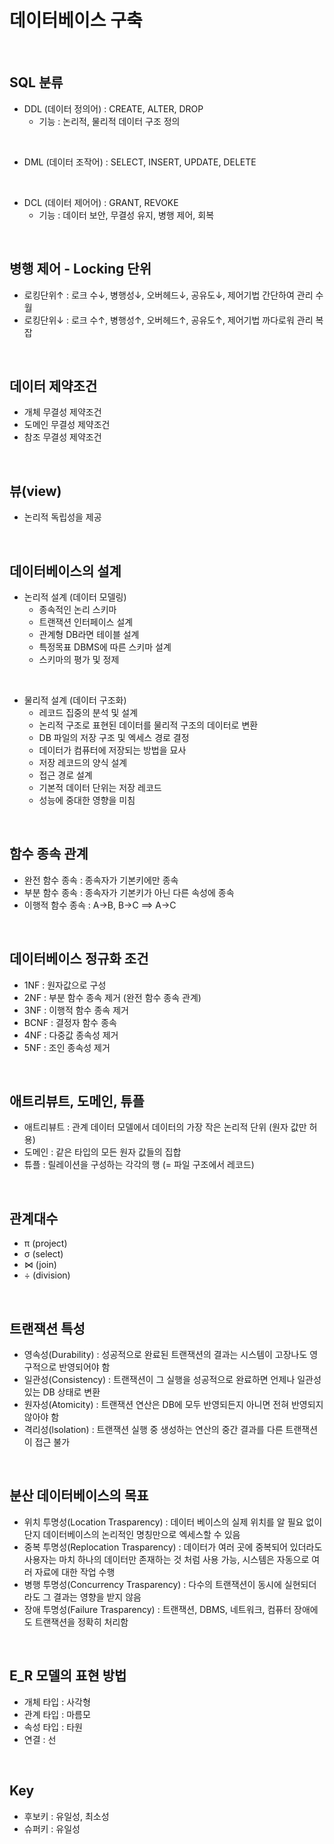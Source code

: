 # 데이터베이스 구축
<br>

## SQL 분류
- DDL (데이터 정의어) : CREATE, ALTER, DROP
  - 기능 : 논리적, 물리적 데이터 구조 정의
<br>

- DML (데이터 조작어) : SELECT, INSERT, UPDATE, DELETE
<br>

- DCL (데이터 제어어) : GRANT, REVOKE
  - 기능 : 데이터 보안, 무결성 유지, 병행 제어, 회복
<br>

## 병행 제어 - Locking 단위
- 로킹단위↑ : 로크 수↓, 병행성↓, 오버헤드↓, 공유도↓, 제어기법 간단하여 관리 수월
- 로킹단위↓ : 로크 수↑, 병행성↑, 오버헤드↑, 공유도↑, 제어기법 까다로워 관리 복잡
<br>

## 데이터 제약조건
- 개체 무결성 제약조건
- 도메인 무결성 제약조건
- 참조 무결성 제약조건
<br>

## 뷰(view)
- 논리적 독립성을 제공
<br>

## 데이터베이스의 설계
- 논리적 설계 (데이터 모델링)
  - 종속적인 논리 스키마
  - 트랜잭션 인터페이스 설계
  - 관계형 DB라면 테이블 설계
  - 특정목표 DBMS에 따른 스키마 설계
  - 스키마의 평가 및 정제
<br>

- 물리적 설계 (데이터 구조화)
  - 레코드 집중의 분석 및 설계
  - 논리적 구조로 표현된 데이터를 물리적 구조의 데이터로 변환
  - DB 파일의 저장 구조 및 엑세스 경로 결정
  - 데이터가 컴퓨터에 저장되는 방법을 묘사
  - 저장 레코드의 양식 설계
  - 접근 경로 설계
  - 기본적 데이터 단위는 저장 레코드
  - 성능에 중대한 영향을 미침
<br>

## 함수 종속 관계
- 완전 함수 종속 : 종속자가 기본키에만 종속
- 부분 함수 종속 : 종속자가 기본키가 아닌 다른 속성에 종속
- 이행적 함수 종속 : A->B, B->C ==> A->C
<br>

## 데이터베이스 정규화 조건
- 1NF : 원자값으로 구성
- 2NF : 부분 함수 종속 제거 (완전 함수 종속 관계)
- 3NF : 이행적 함수 종속 제거
- BCNF : 결정자 함수 종속
- 4NF : 다중값 종속성 제거
- 5NF : 조인 종속성 제거
<br>

## 애트리뷰트, 도메인, 튜플
- 애트리뷰트 : 관계 데이터 모델에서 데이터의 가장 작은 논리적 단위 (원자 값만 허용)
- 도메인 : 같은 타입의 모든 원자 값들의 집합
- 튜플 : 릴레이션을 구성하는 각각의 행 (= 파일 구조에서 레코드)
<br>

## 관계대수
- π (project)
- σ (select)
- ⋈ (join)
- ÷ (division)
<br>

## 트랜잭션 특성
- 영속성(Durability) : 성공적으로 완료된 트랜잭션의 결과는 시스템이 고장나도 영구적으로 반영되어야 함
- 일관성(Consistency) : 트랜잭션이 그 실행을 성공적으로 완료하면 언제나 일관성 있는 DB 상태로 변환
- 원자성(Atomicity) : 트랜잭션 연산은 DB에 모두 반영되든지 아니면 전혀 반영되지 않아야 함
- 격리성(lsolation) : 트랜잭션 실행 중 생성하는 연산의 중간 결과를 다른 트랜잭션이 접근 불가
<br>

## 분산 데이터베이스의 목표
- 위치 투명성(Location Trasparency) : 데이터 베이스의 실제 위치를 알 필요 없이 단지 데이터베이스의 논리적인 명칭만으로 엑세스할 수 있음
- 중복 투명성(Replocation Trasparency) : 데이터가 여러 곳에 중복되어 있더라도 사용자는 마치 하나의 데이터만 존재하는 것 처럼 사용 가능, 시스템은 자동으로 여러 자료에 대한 작업 수행
- 병행 투명성(Concurrency Trasparency) : 다수의 트랜잭션이 동시에 실현되더라도 그 결과는 영향을 받지 않음
- 장애 투명성(Failure Trasparency) : 트랜잭션, DBMS, 네트워크, 컴퓨터 장애에도 트랜잭션을 정확히 처리함
<br>

## E_R 모델의 표현 방법
- 개체 타입 : 사각형
- 관계 타입 : 마름모
- 속성 타입 : 타원
- 연결 : 선
<br>

## Key
- 후보키 : 유일성, 최소성
- 슈퍼키 : 유일성
<br>

  
